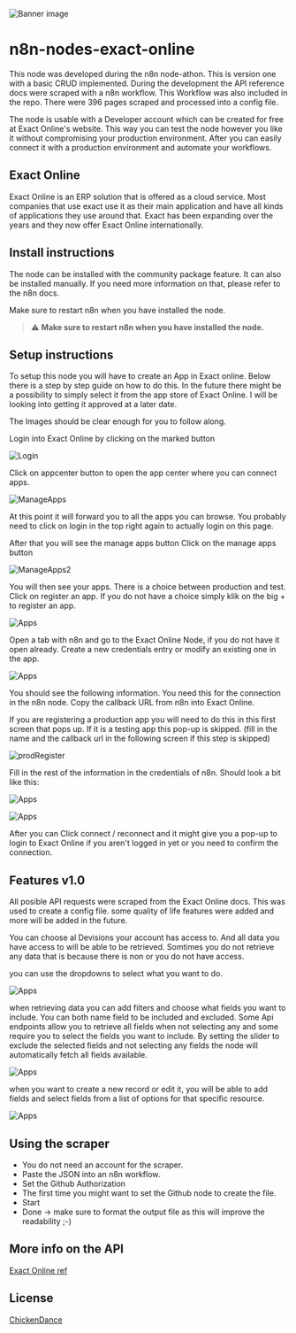 ![Banner image](https://user-images.githubusercontent.com/10284570/173569848-c624317f-42b1-45a6-ab09-f0ea3c247648.png)

# n8n-nodes-exact-online

This node was developed during the n8n node-athon. This is version one with a basic CRUD implemented.
During the development the API reference docs were scraped with a n8n workflow. This Workflow was also included in the repo.
There were 396 pages scraped and processed into a config file.

The node is usable with a Developer account which can be created for free at Exact Online's website. This way you can test the node however you like it without compromising your production environment.
After you can easily connect it with a production environment and automate your workflows.

## Exact Online

Exact Online is an ERP solution that is offered as a cloud service. Most companies that use exact use it as their main application and have all kinds of applications they use around that. Exact has been expanding over the years and they now offer Exact Online internationally.

## Install instructions

The node can be installed with the community package feature. It can also be installed manually. 
If you need more information on that, please refer to the n8n docs.

Make sure to restart n8n when you have installed the node.
> :warning: **Make sure to restart n8n when you have installed the node.**

## Setup instructions

To setup this node you will have to create an App in Exact online. Below there is a step by step guide on how to do this.
In the future there might be a possibility to simply select it from the app store of Exact Online. I will be looking into getting it approved at a later date.

The Images should be clear enough for you to follow along.

Login into Exact Online by clicking on the marked button

![Login](https://github.com/bramkn/ExactOnline/blob/master/Images/login.png)

Click on appcenter button to open the app center where you can connect apps.

![ManageApps](https://github.com/bramkn/ExactOnline/blob/master/Images/appcenterNormal.png)

At this point it will forward you to all the apps you can browse. You probably need to click on login in the top right again to actually login on this page.

After that you will see the manage apps button
Click on the manage apps button

![ManageApps2](https://github.com/bramkn/ExactOnline/blob/master/Images/manageapps2.png)

You will then see your apps. There is a choice between production and test. Click on register an app.
If you do not have a choice simply klik on the big + to register an app.

![Apps](https://github.com/bramkn/ExactOnline/blob/master/Images/Apps.png)

Open a tab with n8n and go to the Exact Online Node, if you do not have it open already.
Create a new credentials entry or modify an existing one in the app.

![Apps](https://github.com/bramkn/ExactOnline/blob/master/Images/credentials.png)

You should see the following information. You need this for the connection in the n8n node.
Copy the callback URL from n8n into Exact Online. 

If you are registering a production app you will need to do this in this first screen that pops up. If it is a testing app this pop-up is skipped. (fill in the name and the callback url in the following screen if this step is skipped)

![prodRegister](https://github.com/bramkn/ExactOnline/blob/master/Images/registerappProd.png)

Fill in the rest of the information in the credentials of n8n.
Should look a bit like this:

![Apps](https://github.com/bramkn/ExactOnline/blob/master/Images/oauth2Exact2.png)

![Apps](https://github.com/bramkn/ExactOnline/blob/master/Images/Oauth2n8n2.png)

After you can Click connect / reconnect and it might give you a pop-up to login to Exact Online if you aren't logged in yet or you need to confirm the connection.

## Features v1.0

All posible API requests were scraped from the Exact Online docs. This was used to create a config file. some quality of life features were added and more will be added in the future.

You can choose al Devisions your account has access to. And all data you have access to will be able to be retrieved.
Somtimes you do not retrieve any data that is because there is non or you do not have access.

you can use the dropdowns to select what you want to do.

![Apps](https://github.com/bramkn/ExactOnline/blob/master/Images/options1.png)

when retrieving data you can add filters and choose what fields you want to include. You can both name field to be included and excluded. Some Api endpoints allow you to retrieve all fields when not selecting any and some require you to select the fields you want to include. By setting the slider to exclude the selected fields and not selecting any fields the node will automatically fetch all fields available.

![Apps](https://github.com/bramkn/ExactOnline/blob/master/Images/options3.png)


when you want to create a new record or edit it, you will be able to add fields and select fields from a list of options for that specific resource.

![Apps](https://github.com/bramkn/ExactOnline/blob/master/Images/options2.png)

## Using the scraper

- You do not need an account for the scraper.
- Paste the JSON into an n8n workflow.
- Set the Github Authorization
- The first time you might want to set the Github node to create the file.
- Start
- Done -> make sure to format the output file as this will improve the readability ;-)

## More info on the API

[Exact Online ref](https://start.exactonline.nl/docs/HlpRestAPIResources.aspx?SourceAction=10)

## License

[ChickenDance](https://github.com/bramkn/ExactOnline/blob/master/n8n-nodes-exact-online/LICENSE.md)
